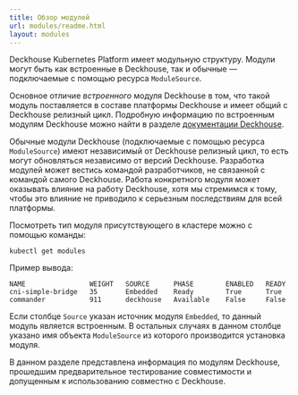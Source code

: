 ```yaml
---
title: Обзор модулей
url: modules/readme.html
layout: modules
---
```


Deckhouse Kubernetes Platform имеет модульную структуру. Модули могут быть как встроенные в Deckhouse, так и обычные — подключаемые с помощью ресурса `ModuleSource`.

Основное отличие _встроенного_ модуля Deckhouse в том, что такой модуль поставляется в составе платформы Deckhouse и имеет общий с Deckhouse релизный цикл. Подробную информацию по встроенным модулям Deckhouse можно найти в разделе [документации Deckhouse](/products/kubernetes-platform/documentation/v1/).

Обычные модули Deckhouse (подключаемые с помощью ресурса `ModuleSource`) имеют независимый от Deckhouse релизный цикл, то есть могут обновляться независимо от версий Deckhouse. Разработка модулей может вестись командой разработчиков, не связанной с командой самого Deckhouse. Работа конкретного модуля может оказывать влияние на работу Deckhouse, хотя мы стремимся к тому, чтобы это влияние не приводило к серьезным последствиям для всей платформы.

Посмотреть тип модуля присутствующего в кластере можно с помощью команды:

```shell
kubectl get modules
```

Пример вывода:

```
NAME                WEIGHT   SOURCE      PHASE        ENABLED   READY
cni-simple-bridge   35       Embedded    Ready        True      True
commander           911      deckhouse   Available    False     False
```

Если столбце `Source` указан источник модуля `Embedded`, то данный модуль является встроенным. В остальных случаях в данном столбце указано имя объекта `ModuleSource` из которого производится установка модуля.

В данном разделе представлена информация по модулям Deckhouse, прошедшим предварительное тестирование совместимости и допущенным к использованию совместно с Deckhouse.
